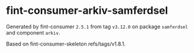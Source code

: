 # fint-consumer-arkiv-samferdsel

Generated by fint-consumer `2.5.1` from tag `v3.12.0` on package `samferdsel` and component `arkiv`.

Based on fint-consumer-skeleton refs/tags/v1.8.1.
